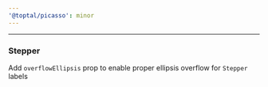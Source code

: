 ```yaml
---
'@toptal/picasso': minor
---
```


---

### Stepper

Add `overflowEllipsis` prop to enable proper ellipsis overflow for `Stepper` labels
